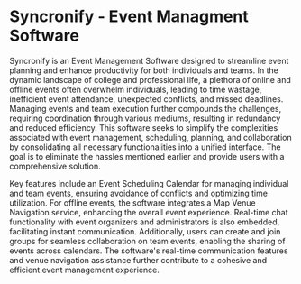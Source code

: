 # Syncronify - Event Managment Software

Syncronify is an Event Management Software designed to streamline event planning and enhance productivity for both individuals and teams. In the dynamic landscape of college and professional life, a plethora of online and offline events often overwhelm individuals, leading to time wastage, inefficient event attendance, unexpected conflicts, and missed deadlines. Managing events and team execution further compounds the challenges, requiring coordination through various mediums, resulting in redundancy and reduced efficiency.
This software seeks to simplify the complexities associated with event management, scheduling, planning, and collaboration by consolidating all necessary functionalities into a unified interface. The goal is to eliminate the hassles mentioned earlier and provide users with a comprehensive solution.

Key features include an Event Scheduling Calendar for managing individual and team events, ensuring avoidance of conflicts and optimizing time utilization. For offline events, the software integrates a Map Venue Navigation service, enhancing the overall event experience. Real-time chat functionality with event organizers and administrators is also embedded, facilitating instant communication. Additionally, users can create and join groups for seamless collaboration on team events, enabling the sharing of events across calendars. The software's real-time communication features and venue navigation assistance further contribute to a cohesive and efficient event management experience. 
